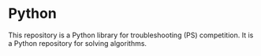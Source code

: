 # Python
This repository is a Python library for troubleshooting (PS) competition.
It is a Python repository for solving algorithms.
